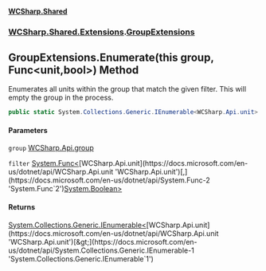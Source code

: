 #### [WCSharp.Shared](README.md 'README')
### [WCSharp.Shared.Extensions](WCSharp.Shared.Extensions.md 'WCSharp.Shared.Extensions').[GroupExtensions](WCSharp.Shared.Extensions.GroupExtensions.md 'WCSharp.Shared.Extensions.GroupExtensions')

## GroupExtensions.Enumerate(this group, Func<unit,bool>) Method

Enumerates all units within the group that match the given filter. This will empty the group in the process.

```csharp
public static System.Collections.Generic.IEnumerable<WCSharp.Api.unit> Enumerate(this WCSharp.Api.group group, System.Func<WCSharp.Api.unit,bool> filter);
```
#### Parameters

<a name='WCSharp.Shared.Extensions.GroupExtensions.Enumerate(thisWCSharp.Api.group,System.Func_WCSharp.Api.unit,bool_).group'></a>

`group` [WCSharp.Api.group](https://docs.microsoft.com/en-us/dotnet/api/WCSharp.Api.group 'WCSharp.Api.group')

<a name='WCSharp.Shared.Extensions.GroupExtensions.Enumerate(thisWCSharp.Api.group,System.Func_WCSharp.Api.unit,bool_).filter'></a>

`filter` [System.Func&lt;](https://docs.microsoft.com/en-us/dotnet/api/System.Func-2 'System.Func`2')[WCSharp.Api.unit](https://docs.microsoft.com/en-us/dotnet/api/WCSharp.Api.unit 'WCSharp.Api.unit')[,](https://docs.microsoft.com/en-us/dotnet/api/System.Func-2 'System.Func`2')[System.Boolean](https://docs.microsoft.com/en-us/dotnet/api/System.Boolean 'System.Boolean')[&gt;](https://docs.microsoft.com/en-us/dotnet/api/System.Func-2 'System.Func`2')

#### Returns
[System.Collections.Generic.IEnumerable&lt;](https://docs.microsoft.com/en-us/dotnet/api/System.Collections.Generic.IEnumerable-1 'System.Collections.Generic.IEnumerable`1')[WCSharp.Api.unit](https://docs.microsoft.com/en-us/dotnet/api/WCSharp.Api.unit 'WCSharp.Api.unit')[&gt;](https://docs.microsoft.com/en-us/dotnet/api/System.Collections.Generic.IEnumerable-1 'System.Collections.Generic.IEnumerable`1')